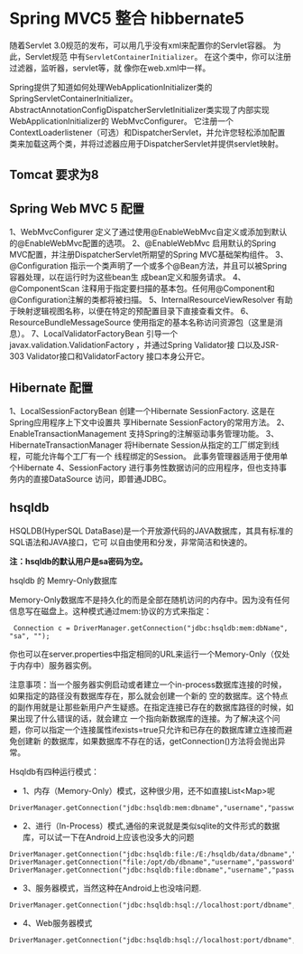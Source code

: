# Spring MVC5 整合 hibbernate5

   随着Servlet 3.0规范的发布，可以用几乎没有xml来配置你的Servlet容器。 为此，Servlet规范
   中有`ServletContainerInitializer`。 在这个类中，你可以注册过滤器，监听器，servlet等，就
   像你在web.xml中一样。
   
   
Spring提供了知道如何处理WebApplicationInitializer类的SpringServletContainerInitializer。
AbstractAnnotationConfigDispatcherServletInitializer类实现了内部实现WebApplicationInitializer的
WebMvcConfigurer。 它注册一个ContextLoaderlistener（可选）和DispatcherServlet，并允许您轻松添加配置
类来加载这两个类，并将过滤器应用于DispatcherServlet并提供servlet映射。

## Tomcat 要求为8

## Spring Web MVC 5 配置

1、WebMvcConfigurer 定义了通过使用@EnableWebMvc自定义或添加到默认的@EnableWebMvc配置的选项。
2、@EnableWebMvc 启用默认的Spring MVC配置，并注册DispatcherServlet所期望的Spring MVC基础架构组件。
3、@Configuration 指示一个类声明了一个或多个@Bean方法，并且可以被Spring容器处理，以在运行时为这些bean生
成bean定义和服务请求。
4、@ComponentScan 注释用于指定要扫描的基本包。任何用@Component和@Configuration注解的类都将被扫描。
5、InternalResourceViewResolver 有助于映射逻辑视图名称，以便在特定的预配置目录下直接查看文件。
6、ResourceBundleMessageSource 使用指定的基本名称访问资源包（这里是消息）。
7、LocalValidatorFactoryBean 引导一个javax.validation.ValidationFactory ，并通过Spring Validator接
口以及JSR-303 Validator接口和ValidatorFactory 接口本身公开它。

## Hibernate 配置

1、LocalSessionFactoryBean 创建一个Hibernate SessionFactory. 这是在Spring应用程序上下文中设置共
享Hibernate SessionFactory的常用方法。
2、EnableTransactionManagement 支持Spring的注解驱动事务管理功能。
3、HibernateTransactionManager 将Hibernate Session从指定的工厂绑定到线程，可能允许每个工厂有一个
线程绑定的Session。 此事务管理器适用于使用单个Hibernate
4、SessionFactory 进行事务性数据访问的应用程序，但也支持事务内的直接DataSource 访问，即普通JDBC。


## hsqldb

HSQLDB(HyperSQL DataBase)是一个开放源代码的JAVA数据库，其具有标准的SQL语法和JAVA接口，它可
以自由使用和分发，非常简洁和快速的。

**注：hsqldb的默认用户是sa密码为空。**

hsqldb 的 Memry-Only数据库

Memory-Only数据库不是持久化的而是全部在随机访问的内存中。因为没有任何信息写在磁盘上。这种模式通过mem:协议的方式来指定：
```$xslt
 Connection c = DriverManager.getConnection("jdbc:hsqldb:mem:dbName", "sa", "");
```
       
你也可以在server.properties中指定相同的URL来运行一个Memory-Only（仅处于内存中）服务器实例。

注意事项：当一个服务器实例启动或者建立一个in-process数据库连接的时候，如果指定的路径没有数据库存在，那么就会创建一个新的
空的数据库。这个特点的副作用就是让那些新用户产生疑惑。在指定连接已存在的数据库路径的时候，如果出现了什么错误的话，就会建立
一个指向新数据库的连接。为了解决这个问题，你可以指定一个连接属性ifexists=true只允许和已存在的数据库建立连接而避免创建新
的数据库，如果数据库不存在的话，getConnection()方法将会抛出异常。

Hsqldb有四种运行模式：
+ 1、内存（Memory-Only）模式，这种很少用，还不如直接List<Map<?,?>>呢
```$xslt
DriverManager.getConnection("jdbc:hsqldb:mem:dbname","username","password");
```
+ 2、进行（In-Process）模式,通俗的来说就是类似sqlite的文件形式的数据库，可以试一下在Android上应该也没多大的问题
```$xslt
DriverManager.getConnection("jdbc:hsqldb:file:/E:/hsqldb/data/dbname","username","password");
DriverManager.getConnection("file:/opt/db/dbname","username","password");
DriverManager.getConnection("jdbc:hsqldb:file:dbname","username","password");
```
+ 3、服务器模式，当然这种在Android上也没啥问题.
```$xslt
DriverManager.getConnection("jdbc:hsqldb:hsql://localhost:port/dbname","username","password");
```
+ 4、Web服务器模式
```$xslt
DriverManager.getConnection("jdbc:hsqldb:hsql://localhost:port/dbname","username","password");
```